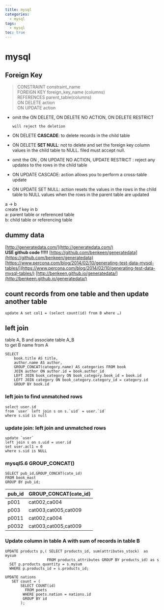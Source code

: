 ```yaml
---
title: mysql
categories:
  - mysql
tags:
  - mysql
toc: true
---
```


# mysql

## Foreign Key

> CONSTRAINT constraint\_name  
> FOREIGN KEY foreign\_key\_name \(columns\)  
> REFERENCES parent\_table\(columns\)  
> ON DELETE action  
> ON UPDATE action

* omit the ON DELETE, ON DELETE NO ACTION, ON DELETE RESTRICT  

    `will reject the deletion`    

* ON DELETE **CASCADE**: to delete records in the child table
* ON DELETE **SET NULL**: not to delete and set the foreign key column values in the child table to NULL. filed must accept null.
* omit the ON , ON UPDATE NO ACTION, UPDATE RESTRICT : reject any updates to the rows in the child table
* ON UPDATE CASCADE: action allows you to perform a cross-table update
* ON UPDATE SET NULL: action resets the values in the rows in the child table to NULL values when the rows in the parent table are updated

a -&gt; b  
create f key in b  
a: parent table or referenced table  
b: child table or referencing table

## dummy data

[http://generatedata.com/](http://generatedata.com/)  
**USE github code !!!!!** [https://github.com/benkeen/generatedata](https://github.com/benkeen/generatedata) [https://www.percona.com/blog/2014/02/10/generating-test-data-mysql-tables/](https://www.percona.com/blog/2014/02/10/generating-test-data-mysql-tables/) [http://benkeen.github.io/generatedata/](http://benkeen.github.io/generatedata/)

## count records from one table and then update another table

```text
update A set col1 = (select count(id) from B where …)
```

## left join

table A, B and associate table A\_B  
to get B name from A

```text
SELECT 
    book.title AS title, 
    author.name AS author, 
    GROUP_CONCAT(category.name) AS categories FROM book
    JOIN author ON author.id = book.author_id
    LEFT JOIN book_category ON book_category.book_id = book.id
    LEFT JOIN category ON book_category.category_id = category.id 
    GROUP BY book.id
```

### left join to find unmatched rows

```text
select user.id 
from `user` left join s on s.`uid` = user.`id`
where s.sid is null
```

### update join:  left join and unmatched rows

```text
update `user`
left join s on s.uid = user.id
set user.acl1 = 0
where s.sid is NULL
```

### mysql5.6 GROUP\_CONCAT\(\)

```text
SELECT pub_id,GROUP_CONCAT(cate_id)
FROM book_mast
GROUP BY pub_id;
```

| pub\_id | GROUP\_CONCAT\(cate\_id\) |
| :--- | :--- |
| p001 | cat002,ca004 |
| p003 | cat003,cat005,cat009 |
| p0011 | cat002,ca004 |
| p0032 | cat003,cat005,cat009 |

### Update column in table A with sum of records in table B

```text
UPDATE products p,( SELECT products_id, sum(attributes_stock)  as mysum
                   FROM products_attributes GROUP BY products_id) as s
  SET p.products_quantity = s.mysum
  WHERE p.products_id = s.products_id;

UPDATE nations 
   SET count = (
       SELECT COUNT(id) 
         FROM poets 
        WHERE poets.nation = nations.id 
        GROUP BY id
       );
```

